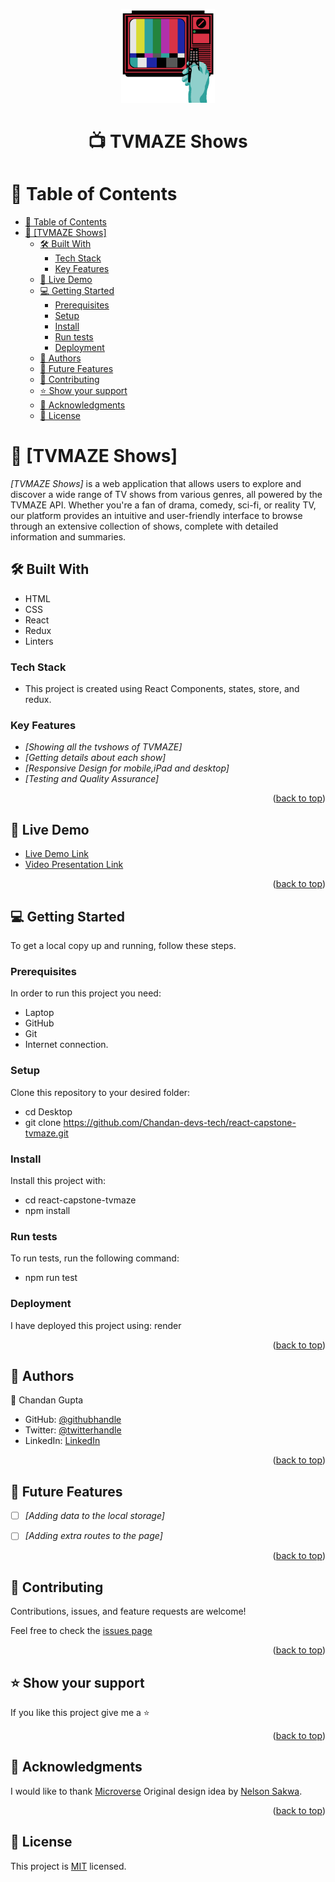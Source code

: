 <p align="center">
  <img src="./src/assets/RSn9.gif" alt="Animation" width="150">
</p
<a name="readme-top"></a>

<div align="center">

  <h1><b>📺 TVMAZE Shows</b></h1>

</div>

<!-- TABLE OF CONTENTS -->

# 📗 Table of Contents

- [📗 Table of Contents](#-table-of-contents)
- [📖 \[TVMAZE Shows\] ](#-tvmaze-shows-)
  - [🛠 Built With ](#-built-with-)
    - [Tech Stack ](#tech-stack-)
    - [Key Features ](#key-features-)
  - [🚀 Live Demo ](#-live-demo-)
  - [💻 Getting Started ](#-getting-started-)
    - [Prerequisites](#prerequisites)
    - [Setup](#setup)
    - [Install](#install)
    - [Run tests](#run-tests)
    - [Deployment](#deployment)
  - [👥 Authors ](#-authors-)
  - [🔭 Future Features ](#-future-features-)
  - [🤝 Contributing ](#-contributing-)
  - [⭐️ Show your support ](#️-show-your-support-)
  - [🙏 Acknowledgments ](#-acknowledgments-)
  - [📝 License ](#-license-)

<!-- PROJECT DESCRIPTION -->

# 📖 [TVMAZE Shows] <a name="about-project"></a>

*[TVMAZE Shows]* is a web application that allows users to explore and discover a wide range of TV shows from various genres, all powered by the TVMAZE API. Whether you're a fan of drama, comedy, sci-fi, or reality TV, our platform provides an intuitive and user-friendly interface to browse through an extensive collection of shows, complete with detailed information and summaries.

## 🛠 Built With <a name="built-with"></a>

- HTML
- CSS
- React
- Redux
- Linters

### Tech Stack <a name="tech-stack"></a>

- This project is created using React Components, states, store, and redux.

<!-- Features -->

### Key Features <a name="key-features"></a>

- *[Showing all the tvshows of TVMAZE]*
- *[Getting details about each show]*
- *[Responsive Design for mobile,iPad and desktop]*
- *[Testing and Quality Assurance]*


<p align="right">(<a href="#readme-top">back to top</a>)</p>

<!-- LIVE DEMO -->

## 🚀 Live Demo <a name="live-demo"></a>

- [Live Demo Link](https://tvmaze-ia3b.onrender.com/)
- [Video Presentation Link](https://www.loom.com/share/8bfb1bd5afc94001b571d073ee28288e?sid=aecf23a1-eec6-41f4-82b4-a87d9ae9d901)

<p align="right">(<a href="#readme-top">back to top</a>)</p>

<!-- GETTING STARTED -->

## 💻 Getting Started <a name="getting-started"></a>

To get a local copy up and running, follow these steps.

### Prerequisites

In order to run this project you need:

- Laptop
- GitHub
- Git
- Internet connection.

### Setup

Clone this repository to your desired folder:

- cd Desktop
- git clone https://github.com/Chandan-devs-tech/react-capstone-tvmaze.git

### Install

Install this project with:

  - cd react-capstone-tvmaze
  - npm install

### Run tests

To run tests, run the following command:
- npm run test

### Deployment

I have deployed this project using: render

<p align="right">(<a href="#readme-top">back to top</a>)</p>

<!-- AUTHORS -->
## 👥 Authors <a name="authors"></a>
👤 Chandan Gupta

- GitHub: [@githubhandle](https://github.com/Chandan-devs-tech)
- Twitter: [@twitterhandle](https://twitter.com/ChandanGuptaDev)
- LinkedIn: [LinkedIn](https://www.linkedin.com/in/chandangupta-devs/)


<p align="right">(<a href="#readme-top">back to top</a>)</p>

<!-- FUTURE FEATURES -->

## 🔭 Future Features <a name="future-features"></a>

- [ ] *[Adding data to the local storage]*
- [ ] *[Adding extra routes to the page]*


<p align="right">(<a href="#readme-top">back to top</a>)</p>

<!-- CONTRIBUTING -->

## 🤝 Contributing <a name="contributing"></a>

Contributions, issues, and feature requests are welcome!

Feel free to check the [issues page](https://github.com/Chandan-devs-tech/react-capstone-tvmaze/issues)

<p align="right">(<a href="#readme-top">back to top</a>)</p>

<!-- SUPPORT -->

## ⭐️ Show your support <a name="support"></a>

If you like this project give me a ⭐️

<p align="right">(<a href="#readme-top">back to top</a>)</p>

<!-- ACKNOWLEDGEMENTS -->

## 🙏 Acknowledgments <a name="acknowledgements"></a>

I would like to thank [Microverse](https://www.microverse.org/go)
Original design idea by [Nelson Sakwa](https://www.behance.net/sakwadesignstudio).

<p align="right">(<a href="#readme-top">back to top</a>)</p>

<!-- LICENSE -->

## 📝 License <a name="license"></a>

This project is [MIT](https://github.com/Chandan-devs-tech/react-capstone-tvmaze/blob/dev/Mit.md) licensed.
